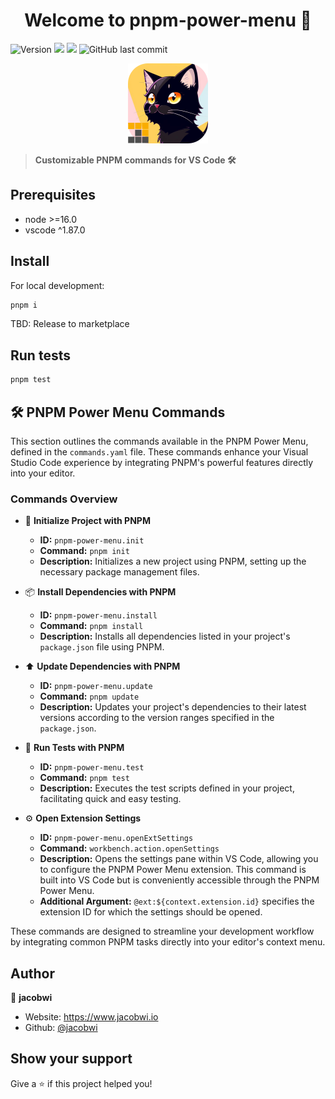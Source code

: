 <h1 align="center">Welcome to pnpm-power-menu 👋</h1>
<p>
  <img alt="Version" src="https://img.shields.io/badge/version-0.0.1-red.svg?cacheSeconds=2592000&style=for-the-badge" />
  <img src="https://img.shields.io/badge/node-%3E%3D16.0-darkgreen.svg?style=for-the-badge&logo=nodedotjs" />
  <img src="https://img.shields.io/badge/vscode-%5E1.87.0-blue.svg?style=for-the-badge&logo=visualstudiocode" />
  <img alt="GitHub last commit" src="https://img.shields.io/github/last-commit/jacobwi/pnpm-power-menu?style=for-the-badge&logo=github">

</p>
<p align="center">
  <img src="src/assets/moka-pnpm.png" alt="Meow" width="128"/>
</p>

> **Customizable PNPM commands for VS Code 🛠️**

## Prerequisites

- node >=16.0
- vscode ^1.87.0

## Install

For local development:

```sh
pnpm i
```

TBD: Release to marketplace

## Run tests

```sh
pnpm test
```

## 🛠️ PNPM Power Menu Commands

This section outlines the commands available in the PNPM Power Menu, defined in the `commands.yaml` file. These commands enhance your Visual Studio Code experience by integrating PNPM's powerful features directly into your editor.

### Commands Overview

- 🌱 **Initialize Project with PNPM**

  - **ID:** `pnpm-power-menu.init`
  - **Command:** `pnpm init`
  - **Description:** Initializes a new project using PNPM, setting up the necessary package management files.
- 📦 **Install Dependencies with PNPM**

  - **ID:** `pnpm-power-menu.install`
  - **Command:** `pnpm install`
  - **Description:** Installs all dependencies listed in your project's `package.json` file using PNPM.
- ⬆️ **Update Dependencies with PNPM**

  - **ID:** `pnpm-power-menu.update`
  - **Command:** `pnpm update`
  - **Description:** Updates your project's dependencies to their latest versions according to the version ranges specified in the `package.json`.
- 🧪 **Run Tests with PNPM**

  - **ID:** `pnpm-power-menu.test`
  - **Command:** `pnpm test`
  - **Description:** Executes the test scripts defined in your project, facilitating quick and easy testing.
- ⚙️ **Open Extension Settings**

  - **ID:** `pnpm-power-menu.openExtSettings`
  - **Command:** `workbench.action.openSettings`
  - **Description:** Opens the settings pane within VS Code, allowing you to configure the PNPM Power Menu extension. This command is built into VS Code but is conveniently accessible through the PNPM Power Menu.
  - **Additional Argument:** `@ext:${context.extension.id}` specifies the extension ID for which the settings should be opened.

These commands are designed to streamline your development workflow by integrating common PNPM tasks directly into your editor's context menu.

## Author

👤 **jacobwi**

* Website: https://www.jacobwi.io
* Github: [@jacobwi](https://github.com/jacobwi)

## Show your support

Give a ⭐️ if this project helped you!
